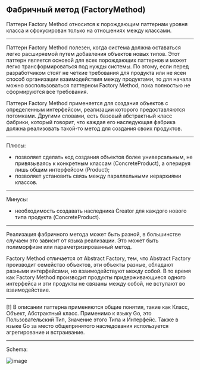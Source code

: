 ## Фабричный метод (FactoryMethod)

Паттерн Factory Method относится к порождающим паттернам уровня класса и сфокусирован только на отношениях между классами.

----------------------------------------------------------------------
Паттерн Factory Method полезен, когда система должна оставаться легко расширяемой путем добавления объектов новых типов. Этот паттерн является основой для всех порождающих паттернов и может легко трансформироваться под нужды системы. По этому, если перед разработчиком стоят не четкие требования для продукта или не ясен способ организации взаимодействия между продуктами, то для начала можно воспользоваться паттерном Factory Method, пока полностью не сформируются все требования.

Паттерн Factory Method применяется для создания объектов с определенным интерфейсом, реализации которого предоставляются потомками. Другими словами, есть базовый абстрактный класс фабрики, который говорит, что каждая его наследующая фабрика должна реализовать такой-то метод для создания своих продуктов.

----------------------------------------------------------------------
Плюсы:
+ позволяет сделать код создания объектов более универсальным, не привязываясь к конкретным классам (ConcreteProduct), а оперируя лишь общим интерфейсом (Product);
+ позволяет установить связь между параллельными иерархиями классов.
----------------------------------------------------------------------

Минусы:
+ необходимость создавать наследника Creator для каждого нового типа продукта (ConcreteProduct).

----------------------------------------------------------------------
Реализация фабричного метода может быть разной, в большинстве случаем это зависит от языка реализации. Это может быть полиморфизм или параметризированный метод.

Factory Method отличается от Abstract Factory, тем, что Abstract Factory производит семейство объектов, эти объекты разные, обладают разными интерфейсами, но взаимодействуют между собой. В то время как Factory Method производит продукты придерживающиеся одного интерфейса и эти продукты не связаны между собой, не вступают во взаимодействие.

----------------------------------------------------------------------
[!] В описании паттерна применяются общие понятия, такие как Класс, Объект, Абстрактный класс. Применимо к языку Go, это Пользовательский Тип, Значение этого Типа и Интерфейс. Также в языке Go за место общепринятого наследования используется агрегирование и встраивание.

----------------------------------------------------------------------
Schema: 

![image](https://user-images.githubusercontent.com/65400970/181828043-e81d7bd5-334c-4801-a410-8068f35a6c5e.png)